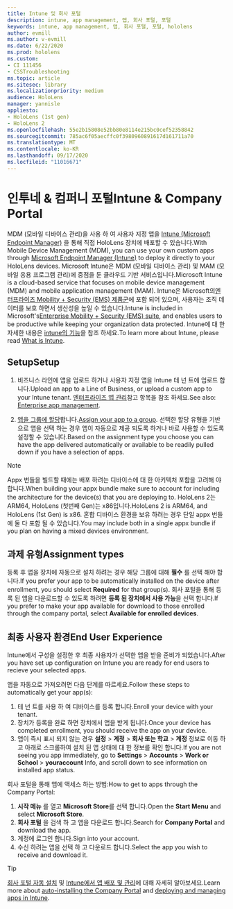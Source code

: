 ```yaml
---
title: Intune 및 회사 포털
description: intune, app management, 앱, 회사 포털, 포털
keywords: intune, app management, 앱, 회사 포털, 포털, hololens
author: evmill
ms.author: v-evmill
ms.date: 6/22/2020
ms.prod: hololens
ms.custom:
- CI 111456
- CSSTroubleshooting
ms.topic: article
ms.sitesec: library
ms.localizationpriority: medium
audience: HoloLens
manager: yannisle
appliesto:
- HoloLens (1st gen)
- HoloLens 2
ms.openlocfilehash: 55e2b15808e52bb80e8114e215bc0cef52358842
ms.sourcegitcommit: 785ac6f05aecffc0f3980960891617d161711a70
ms.translationtype: MT
ms.contentlocale: ko-KR
ms.lasthandoff: 09/17/2020
ms.locfileid: "11016671"
---
```

# <span data-ttu-id="602f3-104">인투네 & 컴퍼니 포털</span><span class="sxs-lookup"><span data-stu-id="602f3-104">Intune & Company Portal</span></span>

<span data-ttu-id="602f3-105">MDM (모바일 디바이스 관리)을 사용 하 여 사용자 지정 앱을 [Intune (Microsoft Endpoint Manager)](https://docs.microsoft.com/intune/windows-holographic-for-business) 을 통해 직접 HoloLens 장치에 배포할 수 있습니다.</span><span class="sxs-lookup"><span data-stu-id="602f3-105">With Mobile Device Management (MDM), you can use your own custom apps through [Microsoft Endpoint Manager (Intune)](https://docs.microsoft.com/intune/windows-holographic-for-business) to deploy it directly to your HoloLens devices.</span></span> <span data-ttu-id="602f3-106">Microsoft Intune은 MDM (모바일 디바이스 관리) 및 MAM (모바일 응용 프로그램 관리)에 중점을 둔 클라우드 기반 서비스입니다.</span><span class="sxs-lookup"><span data-stu-id="602f3-106">Microsoft Intune is a cloud-based service that focuses on mobile device management (MDM) and mobile application management (MAM).</span></span> <span data-ttu-id="602f3-107">Intune은 Microsoft의[엔터프라이즈 Mobility + Security (EMS) 제품군](https://www.microsoft.com/microsoft-365/enterprise-mobility-security)에 포함 되어 있으며, 사용자는 조직 데이터를 보호 하면서 생산성을 높일 수 있습니다.</span><span class="sxs-lookup"><span data-stu-id="602f3-107">Intune is included in Microsoft's[Enterprise Mobility + Security (EMS) suite](https://www.microsoft.com/microsoft-365/enterprise-mobility-security), and enables users to be productive while keeping your organization data protected.</span></span> <span data-ttu-id="602f3-108">Intune에 대 한 자세한 내용은 [intune의 기능](https://docs.microsoft.com/mem/intune/fundamentals/what-is-intune)을 참조 하세요.</span><span class="sxs-lookup"><span data-stu-id="602f3-108">To learn more about Intune, please read [What is Intune](https://docs.microsoft.com/mem/intune/fundamentals/what-is-intune).</span></span>

## <span data-ttu-id="602f3-109">Setup</span><span class="sxs-lookup"><span data-stu-id="602f3-109">Setup</span></span>

1. <span data-ttu-id="602f3-110">비즈니스 라인에 앱을 업로드 하거나 사용자 지정 앱을 Intune 테 넌 트에 업로드 합니다.</span><span class="sxs-lookup"><span data-stu-id="602f3-110">Upload an app to a Line of Business, or upload a custom app to your Intune tenant.</span></span> <span data-ttu-id="602f3-111">[엔터프라이즈 앱 관리](https://docs.microsoft.com/windows/client-management/mdm/enterprise-app-management)참고 항목을 참조 하세요.</span><span class="sxs-lookup"><span data-stu-id="602f3-111">See also: [Enterprise app management](https://docs.microsoft.com/windows/client-management/mdm/enterprise-app-management).</span></span>

2. <span data-ttu-id="602f3-112">[앱을 그룹에 할당](https://docs.microsoft.com/mem/intune/apps/apps-deploy)합니다.</span><span class="sxs-lookup"><span data-stu-id="602f3-112">[Assign your app to a group](https://docs.microsoft.com/mem/intune/apps/apps-deploy).</span></span> <span data-ttu-id="602f3-113">선택한 할당 유형을 기반으로 앱을 선택 하는 경우 앱이 자동으로 제공 되도록 하거나 바로 사용할 수 있도록 설정할 수 있습니다.</span><span class="sxs-lookup"><span data-stu-id="602f3-113">Based on the assignment type you choose you can have the app delivered automatically or available to be readily pulled down if you have a selection of apps.</span></span> 

> [!NOTE] 
> <span data-ttu-id="602f3-114">Appx 번들을 빌드할 때에는 배포 하려는 디바이스에 대 한 아키텍처 포함을 고려해 야 합니다.</span><span class="sxs-lookup"><span data-stu-id="602f3-114">When building your appx bundle make sure to account for including the architecture for the device(s) that you are deploying to.</span></span> <span data-ttu-id="602f3-115">HoloLens 2는 ARM64, HoloLens (첫번째 Gen)는 x86입니다.</span><span class="sxs-lookup"><span data-stu-id="602f3-115">HoloLens 2 is ARM64, and HoloLens (1st Gen) is x86.</span></span> <span data-ttu-id="602f3-116">혼합 디바이스 환경을 보유 하려는 경우 단일 appx 번들에 둘 다 포함 될 수 있습니다.</span><span class="sxs-lookup"><span data-stu-id="602f3-116">You may include both in a single appx bundle if you plan on having a mixed devices environment.</span></span>

## <span data-ttu-id="602f3-117">과제 유형</span><span class="sxs-lookup"><span data-stu-id="602f3-117">Assignment types</span></span>

<span data-ttu-id="602f3-118">등록 후 앱을 장치에 자동으로 설치 하려는 경우 해당 그룹에 대해 **필수** 를 선택 해야 합니다.</span><span class="sxs-lookup"><span data-stu-id="602f3-118">If you prefer your app to be automatically installed on the device after enrollment, you should select **Required** for that group(s).</span></span>
<span data-ttu-id="602f3-119">회사 포털을 통해 등록 된 앱을 다운로드할 수 있도록 하려면 **등록 된 장치에서 사용 가능**을 선택 합니다.</span><span class="sxs-lookup"><span data-stu-id="602f3-119">If you prefer to make your app available for download to those enrolled through the company portal, select **Available for enrolled devices**.</span></span>


## <span data-ttu-id="602f3-120">최종 사용자 환경</span><span class="sxs-lookup"><span data-stu-id="602f3-120">End User Experience</span></span>

<span data-ttu-id="602f3-121">Intune에서 구성을 설정한 후 최종 사용자가 선택한 앱을 받을 준비가 되었습니다.</span><span class="sxs-lookup"><span data-stu-id="602f3-121">After you have set up configuration on Intune you are ready for end users to recieve your selected apps.</span></span>

<span data-ttu-id="602f3-122">앱을 자동으로 가져오려면 다음 단계를 따르세요.</span><span class="sxs-lookup"><span data-stu-id="602f3-122">Follow these steps to automatically get your app(s):</span></span>
1. <span data-ttu-id="602f3-123">테 넌 트를 사용 하 여 디바이스를 등록 합니다.</span><span class="sxs-lookup"><span data-stu-id="602f3-123">Enroll your device with your tenant.</span></span> 
2. <span data-ttu-id="602f3-124">장치가 등록을 완료 하면 장치에서 앱을 받게 됩니다.</span><span class="sxs-lookup"><span data-stu-id="602f3-124">Once your device has completed enrollment, you should receive the app on your device.</span></span> 
3. <span data-ttu-id="602f3-125">앱이 즉시 표시 되지 않는 경우 **설정**  >  **계정**  >  **회사 또는 학교**  >  **계정** 정보로 이동 하 고 아래로 스크롤하여 설치 된 앱 상태에 대 한 정보를 확인 합니다.</span><span class="sxs-lookup"><span data-stu-id="602f3-125">If you are not seeing you app immediately, go to **Settings** > **Accounts** > **Work or School** > **youraccount** Info, and scroll down to see information on installed app status.</span></span>

<span data-ttu-id="602f3-126">회사 포털을 통해 앱에 액세스 하는 방법:</span><span class="sxs-lookup"><span data-stu-id="602f3-126">How to get to apps through the Company Portal:</span></span>
1. <span data-ttu-id="602f3-127">**시작 메뉴** 를 열고 **Microsoft Store**를 선택 합니다.</span><span class="sxs-lookup"><span data-stu-id="602f3-127">Open the **Start Menu** and select **Microsoft Store**.</span></span> 
2. <span data-ttu-id="602f3-128">**회사 포털** 을 검색 하 고 앱을 다운로드 합니다.</span><span class="sxs-lookup"><span data-stu-id="602f3-128">Search for **Company Portal** and download the app.</span></span>
3. <span data-ttu-id="602f3-129">계정에 로그인 합니다.</span><span class="sxs-lookup"><span data-stu-id="602f3-129">Sign into your account.</span></span>
4. <span data-ttu-id="602f3-130">수신 하려는 앱을 선택 하 고 다운로드 합니다.</span><span class="sxs-lookup"><span data-stu-id="602f3-130">Select the app you wish to receive and download it.</span></span>

> [!Tip]
> <span data-ttu-id="602f3-131">[회사 포털 자동 설치](https://docs.microsoft.com/mem/intune/apps/company-portal-app) 및 [Intune에서 앱 배포 및 관리](https://docs.microsoft.com/mem/intune/fundamentals/windows-holographic-for-business#deploy-and-manage-apps)에 대해 자세히 알아보세요.</span><span class="sxs-lookup"><span data-stu-id="602f3-131">Learn more about [auto-installing the Company Portal](https://docs.microsoft.com/mem/intune/apps/company-portal-app) and [deploying and managing apps in Intune](https://docs.microsoft.com/mem/intune/fundamentals/windows-holographic-for-business#deploy-and-manage-apps).</span></span>
